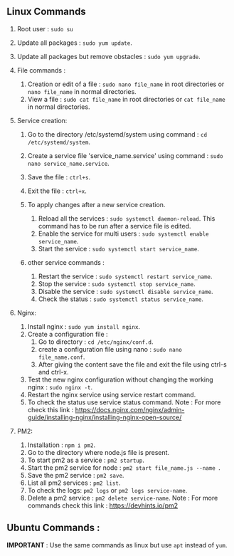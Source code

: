 ## Linux Commands 

1) Root user : `sudo su`

2) Update all packages : `sudo yum update`.

3) Update all packages but remove obstacles : `sudo yum upgrade`.

5) File commands :
	1) Creation or edit of a file : `sudo nano file_name` in root directories or `nano file_name` in normal directories.
	2) View a file : `sudo cat file_name` in root directories or `cat file_name` in normal directories.

4) Service creation: 
	1) Go to the directory /etc/systemd/system using command  : `cd /etc/systemd/system`.
	2) Create a service file 'service_name.service' using command : `sudo nano service_name.service`.
	3) Save the file : `ctrl+s`.
	4) Exit the file : `ctrl+x`.
	5) To apply changes after a new service creation.
		1) Reload all the services : `sudo systemctl daemon-reload`. This command has to be run after a service file is edited.
		2) Enable the service for multi users : `sudo systemctl enable service_name`.
		3) Start the service : `sudo systemctl start service_name`.
	
	6) other service commands : 
		1) Restart the service : `sudo systemctl restart service_name`.
		2) Stop the service : `sudo systemctl stop service_name`.
		3) Disable the service : `sudo systemctl disable service_name`.
  		4) Check the status : `sudo systemctl status service_name`.

5) Nginx: 
	1) Install nginx : `sudo yum install nginx`.
	2) Create a configuration file : 
		1) Go to directory : `cd /etc/nginx/conf.d`.
		2) create a configuration file using nano : `sudo nano file_name.conf`.
		3) After giving the content save the file and exit the file using ctrl-s and ctrl-x.
  	3) Test the new nginx configuration without changing the working nginx : `sudo nginx -t`.	
	4) Restart the nginx service using service restart command.
 	5) To check the status use service status command.
     Note : For more check this link : https://docs.nginx.com/nginx/admin-guide/installing-nginx/installing-nginx-open-source/ 
6) PM2:
   	1) Installation : `npm i pm2`.
   	2) Go to the directory where node.js file is present.
   	3) To start pm2 as a service : `pm2 startup`.
   	4) Start the pm2 service for node : `pm2 start file_name.js --name `.
   	5) Save the pm2 service : `pm2 save`.
   	6) List all pm2 services : `pm2 list`.
	7) To check the logs: `pm2 logs` or `pm2 logs service-name`.
 	8) Delete a pm2 service : `pm2 delete service-name`.
     Note : For more commands check this link : https://devhints.io/pm2



## Ubuntu Commands : 

**IMPORTANT** : Use the same commands as linux but use `apt` instead of `yum`.
